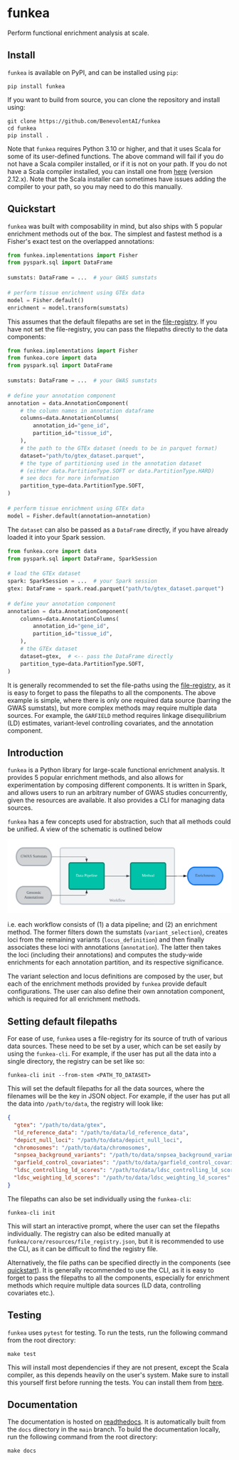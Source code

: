 # funkea

Perform functional enrichment analysis at scale.

## Install

`funkea` is available on PyPI, and can be installed using `pip`:

```shell
pip install funkea
```

If you want to build from source, you can clone the repository and install using:

```shell
git clone https://github.com/BenevolentAI/funkea
cd funkea
pip install .
```

Note that `funkea` requires Python 3.10 or higher, and that it uses Scala for some of its
user-defined functions. The above command will fail if you do not have a Scala compiler installed,
or if it is not on your path. If you do not have a Scala compiler installed, you can install one
from [here](https://www.scala-lang.org/download/) (version 2.12.x). Note that the Scala installer
can sometimes have issues adding the compiler to your path, so you may need to do this manually.

## Quickstart

`funkea` was built with composability in mind, but also ships with 5 popular enrichment methods out
of the box. The simplest and fastest method is a Fisher's exact test on the overlapped annotations:

```python
from funkea.implementations import Fisher
from pyspark.sql import DataFrame

sumstats: DataFrame = ...  # your GWAS sumstats

# perform tissue enrichment using GTEx data
model = Fisher.default()
enrichment = model.transform(sumstats)
```

This assumes that the default filepaths are set in the [file-registry](#setting-default-filepaths).
If you have not set the file-registry, you can pass the filepaths directly to the data components:

```python
from funkea.implementations import Fisher
from funkea.core import data
from pyspark.sql import DataFrame

sumstats: DataFrame = ...  # your GWAS sumstats

# define your annotation component
annotation = data.AnnotationComponent(
    # the column names in annotation dataframe
    columns=data.AnnotationColumns(
        annotation_id="gene_id",
        partition_id="tissue_id",
    ),
    # the path to the GTEx dataset (needs to be in parquet format)
    dataset="path/to/gtex_dataset.parquet",
    # the type of partitioning used in the annotation dataset
    # (either data.PartitionType.SOFT or data.PartitionType.HARD)
    # see docs for more information
    partition_type=data.PartitionType.SOFT,
)

# perform tissue enrichment using GTEx data
model = Fisher.default(annotation=annotation)
```

The `dataset` can also be passed as a `DataFrame` directly, if you have already loaded it into your
Spark session.

```python
from funkea.core import data
from pyspark.sql import DataFrame, SparkSession

# load the GTEx dataset
spark: SparkSession = ...  # your Spark session
gtex: DataFrame = spark.read.parquet("path/to/gtex_dataset.parquet")

# define your annotation component
annotation = data.AnnotationComponent(
    columns=data.AnnotationColumns(
        annotation_id="gene_id",
        partition_id="tissue_id",
    ),
    # the GTEx dataset
    dataset=gtex,  # <-- pass the DataFrame directly
    partition_type=data.PartitionType.SOFT,
)
```

It is generally recommended to set the file-paths using the
[file-registry](#setting-default-filepaths), as it is easy to forget to pass the filepaths to all
the components. The above example is simple, where there is only one required data source (barring
the GWAS sumstats), but more complex methods may require multiple data sources. For example, the
`GARFIELD` method requires linkage disequilibrium (LD) estimates, variant-level controlling
covariates, and the annotation component.

## Introduction

`funkea` is a Python library for large-scale functional enrichment analysis. It provides 5 popular
enrichment methods, and also allows for experimentation by composing different components. It is
written in Spark, and allows users to run an arbitrary number of GWAS studies concurrently, given
the resources are available. It also provides a CLI for managing data sources.

`funkea` has a few concepts used for abstraction, such that all methods could be unified. A view of
the schematic is outlined below

![schematic](docs/source/_static/schematic.png)

i.e. each workflow consists of (1) a data pipeline; and (2) an enrichment method. The former filters
down the sumstats (`variant_selection`), creates loci from the remaining variants
(`locus_definition`) and then finally associates these loci with annotations (`annotation`). The
latter then takes the loci (including their annotations) and computes the study-wide enrichments
for each annotation partition, and its respective significance.

The variant selection and locus definitions are composed by the user, but each of the enrichment
methods provided by `funkea` provide default configurations. The user can also define their own
annotation component, which is required for all enrichment methods.

## Setting default filepaths

For ease of use, `funkea` uses a file-registry for its source of truth of various data sources. These
need to be set by a user, which can be set easily by using the `funkea-cli`. For example, if the
user has put all the data into a single directory, the registry can be set like so:

```shell
funkea-cli init --from-stem <PATH_TO_DATASET>
```

This will set the default filepaths for all the data sources, where the filenames will be the key
in JSON object. For example, if the user has put all the data into `/path/to/data`, the registry
will look like:

```json
{
  "gtex": "/path/to/data/gtex",
  "ld_reference_data": "/path/to/data/ld_reference_data",
  "depict_null_loci": "/path/to/data/depict_null_loci",
  "chromosomes": "/path/to/data/chromosomes",
  "snpsea_background_variants": "/path/to/data/snpsea_background_variants",
  "garfield_control_covariates": "/path/to/data/garfield_control_covariates",
  "ldsc_controlling_ld_scores": "/path/to/data/ldsc_controlling_ld_scores",
  "ldsc_weighting_ld_scores": "/path/to/data/ldsc_weighting_ld_scores"
}
```

The filepaths can also be set individually using the `funkea-cli`:

```shell
funkea-cli init
```

This will start an interactive prompt, where the user can set the filepaths individually. The
registry can also be edited manually at
`funkea/core/resources/file_registry.json`, but it is recommended to use the CLI, as it can be
difficult to find the registry file.

Alternatively, the file paths can be specified directly in the components
(see [quickstart](#quickstart)). It is generally recommended to use the CLI, as it is easy to forget
to pass the filepaths to all the components, especially for enrichment methods which require
multiple data sources (LD data, controlling covariates etc.).

## Testing

`funkea` uses `pytest` for testing. To run the tests, run the following command from the root
directory:

```shell
make test
```

This will install most dependencies if they are not present, except the Scala compiler, as this
depends heavily on the user's system. Make sure to install this yourself first before running the
tests. You can install them from [here](https://www.scala-lang.org/download/).

## Documentation

The documentation is hosted on [readthedocs](https://funkea.readthedocs.io/en/latest/). It is
automatically built from the `docs` directory in the `main` branch. To build the documentation
locally, run the following command from the root directory:

```shell
make docs
```

